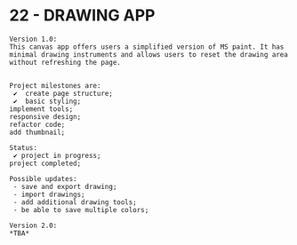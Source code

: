 # 22 - DRAWING APP

    Version 1.0:
    This canvas app offers users a simplified version of MS paint. It has minimal drawing instruments and allows users to reset the drawing area without refreshing the page.


    Project milestones are:
     ✔  create page structure;
     ✔  basic styling;
    implement tools;
    responsive design;
    refactor code;
    add thumbnail;

    Status:
     ✔ project in progress;
    project completed;

    Possible updates:
     - save and export drawing;
     - import drawings;
     - add additional drawing tools;
     - be able to save multiple colors;

    Version 2.0:
    *TBA*

